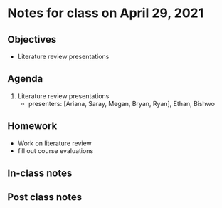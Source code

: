 # Notes for class on April 29, 2021

## Objectives
- Literature review presentations

## Agenda
1. Literature review presentations
	- presenters: [Ariana, Saray, Megan, Bryan, Ryan], Ethan, Bishwo

## Homework
- Work on literature review
- fill out course evaluations

## In-class notes

## Post class notes